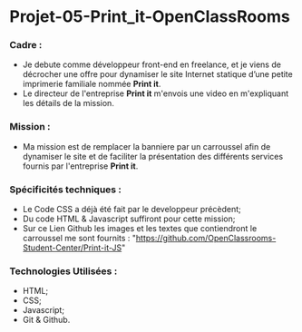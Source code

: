 # Projet-05-Print_it-OpenClassRooms



### Cadre :

- Je debute comme développeur front-end en freelance, et je viens de décrocher une offre pour dynamiser le site Internet statique d’une petite imprimerie familiale nommée **Print it**.
- Le directeur de l'entreprise **Print it** m'envois une video en m'expliquant les détails de la mission.

### Mission :

- Ma mission est de remplacer la banniere par un carroussel afin de dynamiser le site et de faciliter la présentation des différents services fournis par l'entreprise **Print it**.

### Spécificités techniques :

  - Le Code CSS a déjà été fait par le developpeur précèdent;
  - Du code HTML & Javascript suffiront pour cette mission;
  - Sur ce Lien Github les images et les textes que contiendront le carroussel me sont fournits : "https://github.com/OpenClassrooms-Student-Center/Print-it-JS"

### Technologies Utilisées :
  - HTML;
  - CSS;
  - Javascript;
  - Git & Github.
